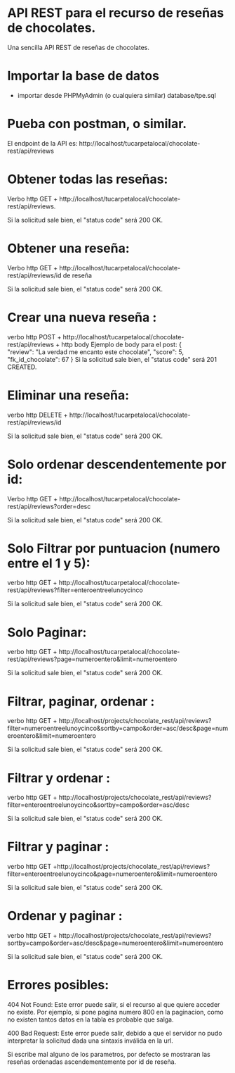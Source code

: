 # API REST para el recurso de reseñas de chocolates.
Una sencilla API REST de reseñas de chocolates.
# Importar la base de datos
- importar desde PHPMyAdmin (o cualquiera similar) database/tpe.sql
# Pueba con postman, o similar.
El endpoint de la API es: http://localhost/tucarpetalocal/chocolate-rest/api/reviews
# Obtener todas las reseñas:
 Verbo http GET + http://localhost/tucarpetalocal/chocolate-rest/api/reviews.

Si la solicitud sale bien, el "status code" será 200 OK. 
# Obtener una reseña:
Verbo http GET + http://localhost/tucarpetalocal/chocolate-rest/api/reviews/id de reseña

Si la solicitud sale bien, el "status code" será 200 OK. 

# Crear una nueva reseña :
 verbo http POST + http://localhost/tucarpetalocal/chocolate-rest/api/reviews + http body
 Ejemplo de body para el post:
{   
    "review": "La verdad me encanto este chocolate",
    "score": 5,
    "fk_id_chocolate": 67
}
Si la solicitud sale bien, el "status code" será 201 CREATED. 

# Eliminar una reseña:
 verbo http DELETE + http://localhost/tucarpetalocal/chocolate-rest/api/reviews/id

 Si la solicitud sale bien, el "status code" será 200 OK.

# Solo ordenar descendentemente por id:
Verbo http GET + http://localhost/tucarpetalocal/chocolate-rest/api/reviews?order=desc

Si la solicitud sale bien, el "status code" será 200 OK.  
# Solo Filtrar por puntuacion (numero entre el 1 y 5):
 verbo http GET + http://localhost/tucarpetalocal/chocolate-rest/api/reviews?filter=enteroentreelunoycinco

  Si la solicitud sale bien, el "status code" será 200 OK. 

# Solo Paginar:
 verbo http GET + http://localhost/tucarpetalocal/chocolate-rest/api/reviews?page=numeroentero&limit=numeroentero

  Si la solicitud sale bien, el "status code" será 200 OK. 
  
# Filtrar, paginar, ordenar :
  verbo http GET + http://localhost/projects/chocolate_rest/api/reviews?filter=numeroentreelunoycinco&sortby=campo&order=asc/desc&page=numeroentero&limit=numeroentero

  Si la solicitud sale bien, el "status code" será 200 OK. 
  
# Filtrar y ordenar :
  verbo http GET + http://localhost/projects/chocolate_rest/api/reviews?filter=enteroentreelunoycinco&sortby=campo&order=asc/desc

  Si la solicitud sale bien, el "status code" será 200 OK. 
  
  
# Filtrar y paginar :
  verbo http GET +http://localhost/projects/chocolate_rest/api/reviews?filter=enteroentreelunoycinco&page=numeroentero&limit=numeroentero

  Si la solicitud sale bien, el "status code" será 200 OK. 
  
# Ordenar y paginar : 
 verbo http GET + http://localhost/projects/chocolate_rest/api/reviews?sortby=campo&order=asc/desc&page=numeroentero&limit=numeroentero

  Si la solicitud sale bien, el "status code" será 200 OK. 
  

 # Errores posibles:

 404 Not Found: Este error puede salir, si el recurso al que quiere acceder no existe. Por ejemplo, si pone pagina numero 800 en la paginacion, como no existen tantos datos en la tabla es probable que salga.
 
 400 Bad Request: Este error puede salir, debido a que el servidor no pudo interpretar la solicitud dada una sintaxis inválida en la url.


 Si escribe mal alguno de los parametros, por defecto se mostraran las reseñas ordenadas ascendementemente por id de reseña.



